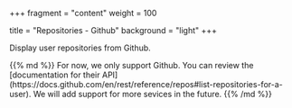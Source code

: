 +++
fragment = "content"
weight = 100

title = "Repositories - Github"
background = "light"
+++

Display user repositories from Github.

<!--more-->

<div class="alert alert-primary" role="alert">
{{% md %}}
For now, we only support Github. You can review the [documentation for their API](https://docs.github.com/en/rest/reference/repos#list-repositories-for-a-user).  
We will add support for more sevices in the future.
{{% /md %}}
</div>
